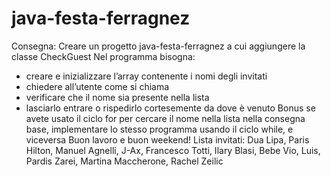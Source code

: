 # java-festa-ferragnez

Consegna:
Creare un progetto java-festa-ferragnez a cui aggiungere la classe CheckGuest
Nel programma bisogna:
- creare e inizializzare l’array contenente i nomi degli invitati
- chiedere all’utente come si chiama
- verificare che il nome sia presente nella lista
- lasciarlo entrare o rispedirlo cortesemente da dove è venuto 
Bonus
se avete usato il ciclo for per cercare il nome nella lista nella consegna base, implementare lo stesso programma usando il ciclo while, e viceversa
Buon lavoro e buon weekend! 
Lista invitati:
Dua Lipa, Paris Hilton, Manuel Agnelli, J-Ax, Francesco Totti, Ilary Blasi, Bebe Vio, Luis, Pardis Zarei, Martina Maccherone, Rachel Zeilic